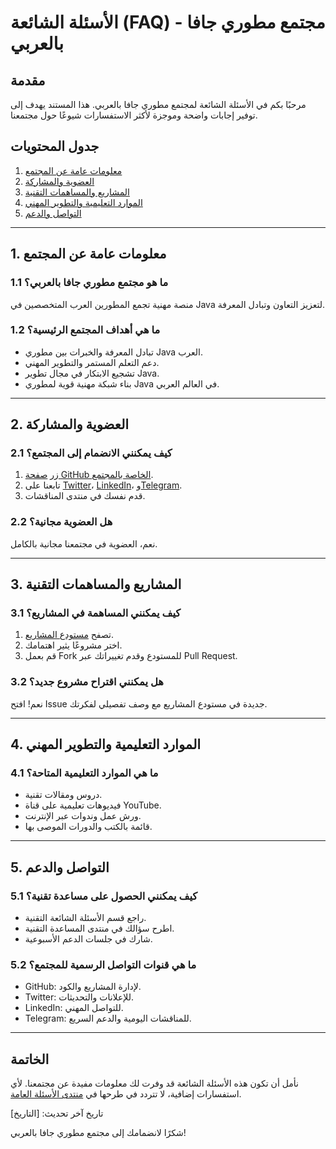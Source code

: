 # الأسئلة الشائعة (FAQ) - مجتمع مطوري جافا بالعربي

## مقدمة
مرحبًا بكم في الأسئلة الشائعة لمجتمع مطوري جافا بالعربي. هذا المستند يهدف إلى توفير إجابات واضحة وموجزة لأكثر الاستفسارات شيوعًا حول مجتمعنا.

## جدول المحتويات
1. [معلومات عامة عن المجتمع](#1-معلومات-عامة-عن-المجتمع)
2. [العضوية والمشاركة](#2-العضوية-والمشاركة)
3. [المشاريع والمساهمات التقنية](#3-المشاريع-والمساهمات-التقنية)
4. [الموارد التعليمية والتطوير المهني](#4-الموارد-التعليمية-والتطوير-المهني)
5. [التواصل والدعم](#5-التواصل-والدعم)

---

## 1. معلومات عامة عن المجتمع

### 1.1 ما هو مجتمع مطوري جافا بالعربي؟
منصة مهنية تجمع المطورين العرب المتخصصين في Java لتعزيز التعاون وتبادل المعرفة.

### 1.2 ما هي أهداف المجتمع الرئيسية؟
- تبادل المعرفة والخبرات بين مطوري Java العرب.
- دعم التعلم المستمر والتطوير المهني.
- تشجيع الابتكار في مجال تطوير Java.
- بناء شبكة مهنية قوية لمطوري Java في العالم العربي.

---

## 2. العضوية والمشاركة

### 2.1 كيف يمكنني الانضمام إلى المجتمع؟
1. زر [صفحة GitHub الخاصة بالمجتمع](https://github.com/u4java).
2. تابعنا على [Twitter](https://twitter.com/i/communities/1762925509401272408)، [LinkedIn](https://www.linkedin.com/groups/9861223/)، و[Telegram](https://t.me/java_28).
3. قدم نفسك في منتدى المناقشات.

### 2.2 هل العضوية مجانية؟
نعم، العضوية في مجتمعنا مجانية بالكامل.

---

## 3. المشاريع والمساهمات التقنية

### 3.1 كيف يمكنني المساهمة في المشاريع؟
1. تصفح [مستودع المشاريع](https://github.com/u4java/projects).
2. اختر مشروعًا يثير اهتمامك.
3. قم بعمل Fork للمستودع وقدم تغييراتك عبر Pull Request.

### 3.2 هل يمكنني اقتراح مشروع جديد؟
نعم! افتح Issue جديدة في مستودع المشاريع مع وصف تفصيلي لفكرتك.

---

## 4. الموارد التعليمية والتطوير المهني

### 4.1 ما هي الموارد التعليمية المتاحة؟
- دروس ومقالات تقنية.
- فيديوهات تعليمية على قناة YouTube.
- ورش عمل وندوات عبر الإنترنت.
- قائمة بالكتب والدورات الموصى بها.

---

## 5. التواصل والدعم

### 5.1 كيف يمكنني الحصول على مساعدة تقنية؟
- راجع قسم الأسئلة الشائعة التقنية.
- اطرح سؤالك في منتدى المساعدة التقنية.
- شارك في جلسات الدعم الأسبوعية.

### 5.2 ما هي قنوات التواصل الرسمية للمجتمع؟
- GitHub: لإدارة المشاريع والكود.
- Twitter: للإعلانات والتحديثات.
- LinkedIn: للتواصل المهني.
- Telegram: للمناقشات اليومية والدعم السريع.

---

## الخاتمة
نأمل أن تكون هذه الأسئلة الشائعة قد وفرت لك معلومات مفيدة عن مجتمعنا. لأي استفسارات إضافية، لا تتردد في طرحها في [منتدى الأسئلة العامة](https://github.com/u4java/u4java/discussions).

تاريخ آخر تحديث: [التاريخ]

شكرًا لانضمامك إلى مجتمع مطوري جافا بالعربي!
